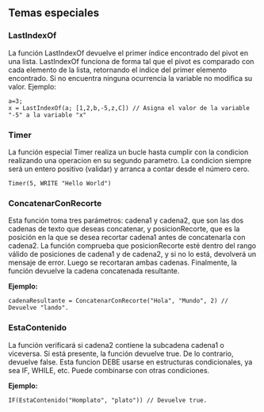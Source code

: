 ## Temas especiales

### LastIndexOf
La función LastIndexOf devuelve el primer índice encontrado del pivot en una lista. LastIndexOf funciona de forma tal que el pivot es comparado con cada elemento de la lista, retornando el indice del primer elemento encontrado. Si no encuentra ninguna ocurrencia la variable no modifica su valor.
Ejemplo:

```
a=3;
x = LastIndexOf(a; [1,2,b,-5,z,C]) // Asigna el valor de la variable "-5" a la variable "x"
```

### Timer
La función especial Timer realiza un bucle hasta cumplir con la condicion realizando una operacion en su segundo parametro. La condicion siempre será un entero positivo (validar) y arranca a contar desde el número cero.

```
Timer(5, WRITE "Hello World")
```

### ConcatenarConRecorte
Esta función toma tres parámetros: cadena1 y cadena2, que son las dos cadenas de texto que deseas concatenar, y posicionRecorte, que es la posición en la que se desea recortar cadena1 antes de concatenarla con cadena2. La función comprueba que posicionRecorte esté dentro del rango válido de posiciones de cadena1 y de cadena2, y si no lo está, devolverá un mensaje de error. Luego se recortaran ambas cadenas. Finalmente, la función devuelve la cadena concatenada resultante.

**Ejemplo:**

```
cadenaResultante = ConcatenarConRecorte("Hola", "Mundo", 2) // Devuelve "lando".
```

### EstaContenido
La función verificará si cadena2 contiene la subcadena cadena1 o viceversa. Si está presente, la función devuelve true. De lo contrario, devuelve false. Esta funcion DEBE usarse en estructuras condicionales, ya sea IF, WHILE, etc. Puede combinarse con otras condiciones.

**Ejemplo:**

```
IF(EstaContenido("Homplato", "plato")) // Devuelve true.
```
